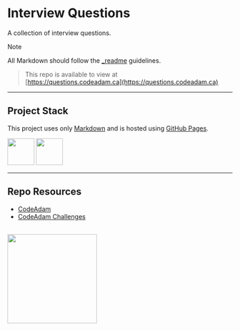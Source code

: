 # Interview Questions

A collection of interview questions. 

> [!NOTE]  
> All Markdown should follow the [_readme](https://readme.codeadam.ca/) guidelines.

> This repo is available to view at  
> [https://questions.codeadam.ca](https://questions.codeadam.ca)

---

## Project Stack

This project uses only [Markdown](https://www.markdownguide.org/) and is hosted using [GitHub Pages](https://pages.github.com/).

<img src="https://console.codeadam.ca/api/image/github" width="60"> <img src="https://console.codeadam.ca/api/image/markdown" width="60">

---

## Repo Resources

- [CodeAdam](https://codeadam.ca/)
- [CodeAdam Challenges](https://challenges.codeadam.ca/)

<br>
<a href="https://codeadam.ca">
<img src="https://cdn.codeadam.ca/images@1.0.0/codeadam-logo-coloured-horizontal.png" width="200">
</a>
